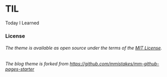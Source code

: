 # TIL
Today I Learned

### License
###### The theme is available as open source under the terms of the [MIT License](http://opensource.org/licenses/MIT).  
###### The blog theme is forked from https://github.com/mmistakes/mm-github-pages-starter
